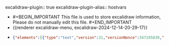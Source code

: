 excalidraw-plugin:: true
excalidraw-plugin-alias:: hostvars

- #+BEGIN_IMPORTANT
  This file is used to store excalidraw information, Please do not manually edit this file.
  #+END_IMPORTANT
- {{renderer excalidraw-menu, excalidraw-2024-12-14-20-29-17}}
- ```json
  {"elements":[{"type":"text","version":31,"versionNonce":347195830,"isDeleted":false,"id":"grU59N7iU7PjZA_yjhiq_","fillStyle":"solid","strokeWidth":2,"strokeStyle":"solid","roughness":1,"opacity":100,"angle":0,"x":802,"y":124,"strokeColor":"#1e1e1e","backgroundColor":"transparent","width":270.5760803222656,"height":45,"seed":1273737371,"groupIds":[],"frameId":null,"roundness":null,"boundElements":[],"updated":1734275626253,"link":null,"locked":false,"fontSize":36,"fontFamily":1,"text":"Magic Variables","textAlign":"left","verticalAlign":"top","containerId":null,"originalText":"Magic Variables","lineHeight":1.25,"baseline":32},{"type":"text","version":40,"versionNonce":527520938,"isDeleted":false,"id":"zJNIkqa8185J-wLYr5CRp","fillStyle":"solid","strokeWidth":2,"strokeStyle":"solid","roughness":1,"opacity":100,"angle":0,"x":1048,"y":215,"strokeColor":"#1e1e1e","backgroundColor":"transparent","width":120.9324951171875,"height":35,"seed":894665883,"groupIds":[],"frameId":null,"roundness":null,"boundElements":[],"updated":1734275626254,"link":null,"locked":false,"fontSize":28,"fontFamily":1,"text":"hostvars","textAlign":"left","verticalAlign":"top","containerId":null,"originalText":"hostvars","lineHeight":1.25,"baseline":25},{"type":"rectangle","version":18,"versionNonce":1204482805,"isDeleted":false,"id":"2NcgARPe5Ofp5iRPaCUrE","fillStyle":"solid","strokeWidth":2,"strokeStyle":"dashed","roughness":1,"opacity":100,"angle":0,"x":1030,"y":207,"strokeColor":"#1e1e1e","backgroundColor":"transparent","width":393,"height":465,"seed":458010005,"groupIds":[],"frameId":null,"roundness":{"type":3},"boundElements":[],"updated":1734185009637,"link":null,"locked":false},{"type":"text","version":44,"versionNonce":1249583862,"isDeleted":false,"id":"x4DcxZuTvPPbK0g7_ZN_T","fillStyle":"solid","strokeWidth":2,"strokeStyle":"solid","roughness":1,"opacity":100,"angle":0,"x":506,"y":288,"strokeColor":"#1e1e1e","backgroundColor":"transparent","width":111.8604736328125,"height":35,"seed":576175765,"groupIds":[],"frameId":null,"roundness":null,"boundElements":[{"id":"fLf7p3ptSLgy--Lgz7niG","type":"arrow"},{"id":"DEUnXdooE-FiIuwFBZxth","type":"arrow"},{"id":"f84rlQbLqAmePhCwYf-W4","type":"arrow"},{"id":"GRZgA0t_6yW7HdprT75sz","type":"arrow"}],"updated":1734275626255,"link":null,"locked":false,"fontSize":28,"fontFamily":1,"text":"playbook","textAlign":"left","verticalAlign":"top","containerId":null,"originalText":"playbook","lineHeight":1.25,"baseline":25},{"type":"rectangle","version":27,"versionNonce":154053461,"isDeleted":false,"id":"94JndD0xoBFqmYxqoXUwX","fillStyle":"solid","strokeWidth":2,"strokeStyle":"solid","roughness":1,"opacity":100,"angle":0,"x":266,"y":544,"strokeColor":"#1e1e1e","backgroundColor":"transparent","width":261,"height":71,"seed":82218491,"groupIds":[],"frameId":null,"roundness":{"type":3},"boundElements":[{"type":"text","id":"tuRmowb89QVgLukXPNbMh"},{"id":"f84rlQbLqAmePhCwYf-W4","type":"arrow"}],"updated":1734185051524,"link":null,"locked":false},{"type":"text","version":24,"versionNonce":786861947,"isDeleted":false,"id":"tuRmowb89QVgLukXPNbMh","fillStyle":"solid","strokeWidth":2,"strokeStyle":"solid","roughness":1,"opacity":100,"angle":0,"x":372.2300262451172,"y":567,"strokeColor":"#1e1e1e","backgroundColor":"transparent","width":48.539947509765625,"height":25,"seed":1447863035,"groupIds":[],"frameId":null,"roundness":null,"boundElements":[],"updated":1734185009638,"link":null,"locked":false,"fontSize":20,"fontFamily":1,"text":"host1","textAlign":"center","verticalAlign":"middle","containerId":"94JndD0xoBFqmYxqoXUwX","originalText":"host1","lineHeight":1.25,"baseline":19},{"type":"rectangle","version":104,"versionNonce":1378267835,"isDeleted":false,"id":"0VXyRQAjLXaMhHMO9lP-D","fillStyle":"solid","strokeWidth":2,"strokeStyle":"dashed","roughness":1,"opacity":100,"angle":0,"x":1077,"y":255,"strokeColor":"#1e1e1e","backgroundColor":"transparent","width":329,"height":195,"seed":165054907,"groupIds":[],"frameId":null,"roundness":{"type":3},"boundElements":[{"id":"fLf7p3ptSLgy--Lgz7niG","type":"arrow"}],"updated":1734185345404,"link":null,"locked":false},{"type":"text","version":60,"versionNonce":201123867,"isDeleted":true,"id":"Fa8oSpYNNzDL7LvTLZJwV","fillStyle":"solid","strokeWidth":2,"strokeStyle":"solid","roughness":1,"opacity":100,"angle":0,"x":1202.5000076293945,"y":353,"strokeColor":"#1e1e1e","backgroundColor":"transparent","width":9.999984741210938,"height":25,"seed":201081717,"groupIds":[],"frameId":null,"roundness":null,"boundElements":[],"updated":1734185009638,"link":null,"locked":false,"fontSize":20,"fontFamily":1,"text":"","textAlign":"center","verticalAlign":"middle","containerId":"0VXyRQAjLXaMhHMO9lP-D","originalText":"","lineHeight":1.25,"baseline":19},{"type":"rectangle","version":40,"versionNonce":1824094997,"isDeleted":false,"id":"44slnVyYAK9I1JhHVDykz","fillStyle":"solid","strokeWidth":2,"strokeStyle":"solid","roughness":1,"opacity":100,"angle":0,"x":549,"y":544,"strokeColor":"#1e1e1e","backgroundColor":"transparent","width":261,"height":71,"seed":1060178491,"groupIds":[],"frameId":null,"roundness":{"type":3},"boundElements":[{"type":"text","id":"I8veuuB0j0-tgQTwtBAXu"}],"updated":1734185009638,"link":null,"locked":false},{"type":"text","version":39,"versionNonce":1912548539,"isDeleted":false,"id":"I8veuuB0j0-tgQTwtBAXu","fillStyle":"solid","strokeWidth":2,"strokeStyle":"solid","roughness":1,"opacity":100,"angle":0,"x":650.8200302124023,"y":567,"strokeColor":"#1e1e1e","backgroundColor":"transparent","width":57.35993957519531,"height":25,"seed":1340607221,"groupIds":[],"frameId":null,"roundness":null,"boundElements":[],"updated":1734185009638,"link":null,"locked":false,"fontSize":20,"fontFamily":1,"text":"host2","textAlign":"center","verticalAlign":"middle","containerId":"44slnVyYAK9I1JhHVDykz","originalText":"host2","lineHeight":1.25,"baseline":19},{"type":"rectangle","version":110,"versionNonce":1266867349,"isDeleted":false,"id":"nQsG3_EigyWxu6bIRaxQv","fillStyle":"solid","strokeWidth":2,"strokeStyle":"dashed","roughness":1,"opacity":100,"angle":0,"x":1078,"y":466,"strokeColor":"#1e1e1e","backgroundColor":"transparent","width":322.99999999999994,"height":181.00000000000006,"seed":1936955995,"groupIds":[],"frameId":null,"roundness":{"type":3},"boundElements":[{"id":"DEUnXdooE-FiIuwFBZxth","type":"arrow"}],"updated":1734185363519,"link":null,"locked":false},{"type":"text","version":76,"versionNonce":1095989371,"isDeleted":true,"id":"DKOt8BLXEV6nq-_CMNWtD","fillStyle":"solid","strokeWidth":2,"strokeStyle":"solid","roughness":1,"opacity":100,"angle":0,"x":1203.5000076293945,"y":489,"strokeColor":"#1e1e1e","backgroundColor":"transparent","width":9.999984741210938,"height":25,"seed":1659768021,"groupIds":[],"frameId":null,"roundness":null,"boundElements":[],"updated":1734185020835,"link":null,"locked":false,"fontSize":20,"fontFamily":1,"text":"","textAlign":"center","verticalAlign":"middle","containerId":"nQsG3_EigyWxu6bIRaxQv","originalText":"","lineHeight":1.25,"baseline":19},{"type":"arrow","version":32,"versionNonce":872587989,"isDeleted":true,"id":"zzE6pzs3l__Q_YUh7mrN5","fillStyle":"solid","strokeWidth":2,"strokeStyle":"solid","roughness":1,"opacity":100,"angle":0,"x":535.8691062188916,"y":332,"strokeColor":"#1e1e1e","backgroundColor":"transparent","width":72.8691062188916,"height":228,"seed":445945909,"groupIds":[],"frameId":null,"roundness":{"type":2},"boundElements":[],"updated":1734185046517,"link":null,"locked":false,"startBinding":{"elementId":"x4DcxZuTvPPbK0g7_ZN_T","focus":0.03666880274465917,"gap":14},"endBinding":null,"lastCommittedPoint":null,"startArrowhead":null,"endArrowhead":"arrow","points":[[0,0],[-72.8691062188916,228]]},{"type":"arrow","version":43,"versionNonce":2098028795,"isDeleted":true,"id":"_LjnNndUyg5hRn5jfw0_q","fillStyle":"solid","strokeWidth":2,"strokeStyle":"solid","roughness":1,"opacity":100,"angle":0,"x":563.8960278803909,"y":333,"strokeColor":"#1e1e1e","backgroundColor":"transparent","width":105.10397211960913,"height":225,"seed":593746843,"groupIds":[],"frameId":null,"roundness":{"type":2},"boundElements":[],"updated":1734185046518,"link":null,"locked":false,"startBinding":{"elementId":"x4DcxZuTvPPbK0g7_ZN_T","focus":-0.11138109386636398,"gap":15},"endBinding":null,"lastCommittedPoint":null,"startArrowhead":null,"endArrowhead":"arrow","points":[[0,0],[105.10397211960913,225]]},{"type":"text","version":96,"versionNonce":141897578,"isDeleted":false,"id":"HdxfdPG-_vOmhMFuRuj0G","fillStyle":"solid","strokeWidth":2,"strokeStyle":"solid","roughness":1,"opacity":100,"angle":0,"x":493,"y":478,"strokeColor":"#1e1e1e","backgroundColor":"transparent","width":135.85984802246094,"height":25,"seed":1044986299,"groupIds":[],"frameId":null,"roundness":null,"boundElements":[],"updated":1734275626256,"link":null,"locked":false,"fontSize":20,"fontFamily":1,"text":"gather_facts","textAlign":"left","verticalAlign":"top","containerId":null,"originalText":"gather_facts","lineHeight":1.25,"baseline":18},{"type":"text","version":3,"versionNonce":777421467,"isDeleted":true,"id":"-Cc2qAOs_3Oq7g6VzZZWU","fillStyle":"solid","strokeWidth":2,"strokeStyle":"solid","roughness":1,"opacity":100,"angle":0,"x":667,"y":347,"strokeColor":"#1e1e1e","backgroundColor":"transparent","width":9.999984741210938,"height":25,"seed":1446216187,"groupIds":[],"frameId":null,"roundness":null,"boundElements":[],"updated":1734185009639,"link":null,"locked":false,"fontSize":20,"fontFamily":1,"text":"","textAlign":"left","verticalAlign":"top","containerId":null,"originalText":"","lineHeight":1.25,"baseline":19},{"type":"text","version":3,"versionNonce":1782368405,"isDeleted":true,"id":"biMTZpZtNp8ZD6raEZ4R9","fillStyle":"solid","strokeWidth":2,"strokeStyle":"dashed","roughness":1,"opacity":100,"angle":0,"x":845,"y":384,"strokeColor":"#1e1e1e","backgroundColor":"transparent","width":67.95628356933594,"height":35,"seed":550426555,"groupIds":[],"frameId":null,"roundness":null,"boundElements":[],"updated":1734185009639,"link":null,"locked":false,"fontSize":28,"fontFamily":1,"text":"host1","textAlign":"left","verticalAlign":"top","containerId":null,"originalText":"host1","lineHeight":1.25,"baseline":27},{"type":"text","version":51,"versionNonce":1212634166,"isDeleted":false,"id":"zNvfu-Co27gSblJcsSqo4","fillStyle":"solid","strokeWidth":2,"strokeStyle":"dashed","roughness":1,"opacity":100,"angle":0,"x":1093,"y":263,"strokeColor":"#1e1e1e","backgroundColor":"transparent","width":48.539947509765625,"height":25,"seed":1058629461,"groupIds":[],"frameId":null,"roundness":null,"boundElements":[],"updated":1734275626256,"link":null,"locked":false,"fontSize":20,"fontFamily":1,"text":"host1","textAlign":"left","verticalAlign":"top","containerId":null,"originalText":"host1","lineHeight":1.25,"baseline":18},{"type":"text","version":45,"versionNonce":1102033450,"isDeleted":false,"id":"ruVxmvY2mC0X9ddFlLoED","fillStyle":"solid","strokeWidth":2,"strokeStyle":"dashed","roughness":1,"opacity":100,"angle":0,"x":1094,"y":472,"strokeColor":"#1e1e1e","backgroundColor":"transparent","width":57.35993957519531,"height":25,"seed":533643797,"groupIds":[],"frameId":null,"roundness":null,"boundElements":[],"updated":1734275626257,"link":null,"locked":false,"fontSize":20,"fontFamily":1,"text":"host2","textAlign":"left","verticalAlign":"top","containerId":null,"originalText":"host2","lineHeight":1.25,"baseline":18},{"type":"arrow","version":91,"versionNonce":1132429307,"isDeleted":false,"id":"fLf7p3ptSLgy--Lgz7niG","fillStyle":"solid","strokeWidth":2,"strokeStyle":"dashed","roughness":1,"opacity":100,"angle":0,"x":632,"y":306.60986788449134,"strokeColor":"#1e1e1e","backgroundColor":"transparent","width":439,"height":48.8803966038451,"seed":135744219,"groupIds":[],"frameId":null,"roundness":{"type":2},"boundElements":[],"updated":1734185345405,"link":null,"locked":false,"startBinding":{"elementId":"x4DcxZuTvPPbK0g7_ZN_T","gap":14.1395263671875,"focus":-0.2818585284493647},"endBinding":{"elementId":"0VXyRQAjLXaMhHMO9lP-D","gap":6,"focus":-0.1897364833150801},"lastCommittedPoint":null,"startArrowhead":null,"endArrowhead":"arrow","points":[[0,0],[439,48.8803966038451]]},{"type":"arrow","version":77,"versionNonce":753564501,"isDeleted":false,"id":"DEUnXdooE-FiIuwFBZxth","fillStyle":"solid","strokeWidth":2,"strokeStyle":"dashed","roughness":1,"opacity":100,"angle":0,"x":624,"y":316.03705591690056,"strokeColor":"#1e1e1e","backgroundColor":"transparent","width":440,"height":247.91520689838768,"seed":805318165,"groupIds":[],"frameId":null,"roundness":{"type":2},"boundElements":[],"updated":1734185363520,"link":null,"locked":false,"startBinding":{"elementId":"x4DcxZuTvPPbK0g7_ZN_T","gap":6.1395263671875,"focus":-0.4983914340248169},"endBinding":{"elementId":"nQsG3_EigyWxu6bIRaxQv","gap":14,"focus":-0.5858891434502488},"lastCommittedPoint":null,"startArrowhead":null,"endArrowhead":"arrow","points":[[0,0],[440,247.91520689838768]]},{"type":"arrow","version":11,"versionNonce":21526709,"isDeleted":false,"id":"f84rlQbLqAmePhCwYf-W4","fillStyle":"solid","strokeWidth":2,"strokeStyle":"dashed","roughness":1,"opacity":100,"angle":0,"x":406,"y":541,"strokeColor":"#1e1e1e","backgroundColor":"transparent","width":113,"height":209,"seed":113221179,"groupIds":[],"frameId":null,"roundness":{"type":2},"boundElements":[],"updated":1734185051524,"link":null,"locked":false,"startBinding":{"elementId":"94JndD0xoBFqmYxqoXUwX","focus":-0.07559291695966248,"gap":3},"endBinding":{"elementId":"x4DcxZuTvPPbK0g7_ZN_T","focus":0.43740065176927584,"gap":9},"lastCommittedPoint":null,"startArrowhead":null,"endArrowhead":"arrow","points":[[0,0],[113,-209]]},{"type":"arrow","version":9,"versionNonce":1597428411,"isDeleted":false,"id":"GRZgA0t_6yW7HdprT75sz","fillStyle":"solid","strokeWidth":2,"strokeStyle":"dashed","roughness":1,"opacity":100,"angle":0,"x":692,"y":545,"strokeColor":"#1e1e1e","backgroundColor":"transparent","width":96,"height":215,"seed":1489997685,"groupIds":[],"frameId":null,"roundness":{"type":2},"boundElements":[],"updated":1734185055713,"link":null,"locked":false,"startBinding":null,"endBinding":{"elementId":"x4DcxZuTvPPbK0g7_ZN_T","focus":-0.3628601789320861,"gap":7},"lastCommittedPoint":null,"startArrowhead":null,"endArrowhead":"arrow","points":[[0,0],[-96,-215]]},{"type":"text","version":84,"versionNonce":939220342,"isDeleted":false,"id":"lVoOXYJu22-uUeWCBcHVS","fillStyle":"solid","strokeWidth":2,"strokeStyle":"dashed","roughness":1,"opacity":100,"angle":0,"x":1118,"y":290,"strokeColor":"#1e1e1e","backgroundColor":"transparent","width":136.05984497070312,"height":25,"seed":880155963,"groupIds":[],"frameId":null,"roundness":null,"boundElements":[],"updated":1734275626257,"link":null,"locked":false,"fontSize":20,"fontFamily":1,"text":"ansible_facts","textAlign":"left","verticalAlign":"top","containerId":null,"originalText":"ansible_facts","lineHeight":1.25,"baseline":18},{"type":"text","version":80,"versionNonce":1577835754,"isDeleted":false,"id":"dgIeaTjqk0V1j2oaw2waZ","fillStyle":"solid","strokeWidth":2,"strokeStyle":"dashed","roughness":1,"opacity":100,"angle":0,"x":1122,"y":503,"strokeColor":"#1e1e1e","backgroundColor":"transparent","width":136.05984497070312,"height":25,"seed":322943835,"groupIds":[],"frameId":null,"roundness":null,"boundElements":[],"updated":1734275626257,"link":null,"locked":false,"fontSize":20,"fontFamily":1,"text":"ansible_facts","textAlign":"left","verticalAlign":"top","containerId":null,"originalText":"ansible_facts","lineHeight":1.25,"baseline":18},{"type":"text","version":97,"versionNonce":1054621366,"isDeleted":false,"id":"WsCkFCIkxe2rIC7BVts_b","fillStyle":"solid","strokeWidth":2,"strokeStyle":"dashed","roughness":1,"opacity":100,"angle":0,"x":1118,"y":376,"strokeColor":"#1e1e1e","backgroundColor":"transparent","width":190.73980712890625,"height":25,"seed":1755915573,"groupIds":[],"frameId":null,"roundness":null,"boundElements":[],"updated":1734275626258,"link":null,"locked":false,"fontSize":20,"fontFamily":1,"text":"inventory_hostname","textAlign":"left","verticalAlign":"top","containerId":null,"originalText":"inventory_hostname","lineHeight":1.25,"baseline":18},{"type":"text","version":133,"versionNonce":1528082346,"isDeleted":false,"id":"4FI40TOhYITem8wCfXNNr","fillStyle":"solid","strokeWidth":2,"strokeStyle":"dashed","roughness":1,"opacity":100,"angle":0,"x":1121,"y":408,"strokeColor":"#1e1e1e","backgroundColor":"transparent","width":258.979736328125,"height":25,"seed":448839861,"groupIds":[],"frameId":null,"roundness":null,"boundElements":[],"updated":1734275626258,"link":null,"locked":false,"fontSize":20,"fontFamily":1,"text":"inventory_hostname_short","textAlign":"left","verticalAlign":"top","containerId":null,"originalText":"inventory_hostname_short","lineHeight":1.25,"baseline":18},{"type":"text","version":178,"versionNonce":294582262,"isDeleted":false,"id":"J_uAnZR3707ufYFpBsZIw","fillStyle":"solid","strokeWidth":2,"strokeStyle":"dashed","roughness":1,"opacity":100,"angle":0,"x":1126,"y":608,"strokeColor":"#1e1e1e","backgroundColor":"transparent","width":258.979736328125,"height":25,"seed":1081474363,"groupIds":[],"frameId":null,"roundness":null,"boundElements":[],"updated":1734275626258,"link":null,"locked":false,"fontSize":20,"fontFamily":1,"text":"inventory_hostname_short","textAlign":"left","verticalAlign":"top","containerId":null,"originalText":"inventory_hostname_short","lineHeight":1.25,"baseline":18},{"type":"text","version":113,"versionNonce":1291135594,"isDeleted":false,"id":"eBUIEOzf7CdVSfAye7QH_","fillStyle":"solid","strokeWidth":2,"strokeStyle":"dashed","roughness":1,"opacity":100,"angle":0,"x":1125,"y":582,"strokeColor":"#1e1e1e","backgroundColor":"transparent","width":190.73980712890625,"height":25,"seed":763556853,"groupIds":[],"frameId":null,"roundness":null,"boundElements":[],"updated":1734275626259,"link":null,"locked":false,"fontSize":20,"fontFamily":1,"text":"inventory_hostname","textAlign":"left","verticalAlign":"top","containerId":null,"originalText":"inventory_hostname","lineHeight":1.25,"baseline":18},{"type":"text","version":48,"versionNonce":135825718,"isDeleted":false,"id":"_QD1TCXhpwv2zfN1RJ730","fillStyle":"solid","strokeWidth":2,"strokeStyle":"dashed","roughness":1,"opacity":100,"angle":0,"x":1156,"y":323,"strokeColor":"#1e1e1e","backgroundColor":"transparent","width":127.31985473632812,"height":25,"seed":651941365,"groupIds":[],"frameId":null,"roundness":null,"boundElements":[],"updated":1734275626259,"link":null,"locked":false,"fontSize":20,"fontFamily":1,"text":"default_ipv4","textAlign":"left","verticalAlign":"top","containerId":null,"originalText":"default_ipv4","lineHeight":1.25,"baseline":18},{"type":"text","version":68,"versionNonce":175656234,"isDeleted":false,"id":"MqfaairY0ipKyUmP9Lamr","fillStyle":"solid","strokeWidth":2,"strokeStyle":"dashed","roughness":1,"opacity":100,"angle":0,"x":1181,"y":346,"strokeColor":"#1e1e1e","backgroundColor":"transparent","width":77.35990905761719,"height":25,"seed":1121174171,"groupIds":[],"frameId":null,"roundness":null,"boundElements":[],"updated":1734275626259,"link":null,"locked":false,"fontSize":20,"fontFamily":1,"text":"address","textAlign":"left","verticalAlign":"top","containerId":null,"originalText":"address","lineHeight":1.25,"baseline":18},{"type":"text","version":77,"versionNonce":836629110,"isDeleted":false,"id":"TDsKSPRgWSU8XudUKh1ot","fillStyle":"solid","strokeWidth":2,"strokeStyle":"dashed","roughness":1,"opacity":100,"angle":0,"x":1179,"y":555,"strokeColor":"#1e1e1e","backgroundColor":"transparent","width":77.35990905761719,"height":25,"seed":1687303739,"groupIds":[],"frameId":null,"roundness":null,"boundElements":[],"updated":1734275626260,"link":null,"locked":false,"fontSize":20,"fontFamily":1,"text":"address","textAlign":"left","verticalAlign":"top","containerId":null,"originalText":"address","lineHeight":1.25,"baseline":18},{"type":"text","version":58,"versionNonce":1493768170,"isDeleted":false,"id":"GaK9QFzdog-BJxlXY8oFX","fillStyle":"solid","strokeWidth":2,"strokeStyle":"dashed","roughness":1,"opacity":100,"angle":0,"x":1153,"y":533,"strokeColor":"#1e1e1e","backgroundColor":"transparent","width":127.31985473632812,"height":25,"seed":88492315,"groupIds":[],"frameId":null,"roundness":null,"boundElements":[],"updated":1734275626260,"link":null,"locked":false,"fontSize":20,"fontFamily":1,"text":"default_ipv4","textAlign":"left","verticalAlign":"top","containerId":null,"originalText":"default_ipv4","lineHeight":1.25,"baseline":18},{"type":"text","version":75,"versionNonce":1774673397,"isDeleted":false,"id":"zs-qJajYf4hjO9z-1ZfRK","fillStyle":"solid","strokeWidth":2,"strokeStyle":"dashed","roughness":1,"opacity":100,"angle":0,"x":858,"y":720,"strokeColor":"#1e1e1e","backgroundColor":"transparent","width":574.21875,"height":24,"seed":1519663125,"groupIds":[],"frameId":null,"roundness":null,"boundElements":[],"updated":1734185254539,"link":null,"locked":false,"fontSize":20,"fontFamily":3,"text":"hostvars.host1.ansible_facts.default_ipv4.address","textAlign":"left","verticalAlign":"top","containerId":null,"originalText":"hostvars.host1.ansible_facts.default_ipv4.address","lineHeight":1.2,"baseline":19},{"type":"text","version":116,"versionNonce":1000503637,"isDeleted":false,"id":"ttIZC1zj3GWqTRdUcMjcX","fillStyle":"solid","strokeWidth":2,"strokeStyle":"dashed","roughness":1,"opacity":100,"angle":0,"x":860,"y":752,"strokeColor":"#1e1e1e","backgroundColor":"transparent","width":386.71875,"height":24,"seed":2035432309,"groupIds":[],"frameId":null,"roundness":null,"boundElements":[],"updated":1734185304857,"link":null,"locked":false,"fontSize":20,"fontFamily":3,"text":"hostvars.host1.inventory_hostname","textAlign":"left","verticalAlign":"top","containerId":null,"originalText":"hostvars.host1.inventory_hostname","lineHeight":1.2,"baseline":19},{"type":"text","version":128,"versionNonce":294108853,"isDeleted":false,"id":"XEy-VyDTV9bq-F8lgTi6B","fillStyle":"solid","strokeWidth":2,"strokeStyle":"dashed","roughness":1,"opacity":100,"angle":0,"x":862,"y":787,"strokeColor":"#1e1e1e","backgroundColor":"transparent","width":457.03125,"height":24,"seed":279555515,"groupIds":[],"frameId":null,"roundness":null,"boundElements":[],"updated":1734185382812,"link":null,"locked":false,"fontSize":20,"fontFamily":3,"text":"hostvars.host1.inventory_hostname_short","textAlign":"left","verticalAlign":"top","containerId":null,"originalText":"hostvars.host1.inventory_hostname_short","lineHeight":1.2,"baseline":19}],"files":{},"appState":{"gridSize":null,"viewBackgroundColor":"#ffffff","zoom":{"value":1},"offsetTop":20,"offsetLeft":0,"scrollX":0,"scrollY":0,"viewModeEnabled":false,"zenModeEnabled":false}}
  ```